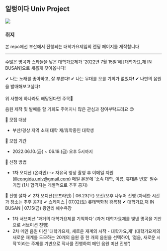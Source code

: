 ## 일렁이다 Univ Project

![](https://velog.velcdn.com/images/willy4202/post/fc722ed8-d665-4e21-86da-d88a8d65f14d/image.png)

### 취지

본 repo에선 부산에서 진행되는 대학가요제입의 랜딩 페이지를 제작합니다

---

수많은 명곡과 스타들을 낳은 대학가요제가
'2022년 7월 15일'에
[대학가요,재 IN BUSAN]으로 새롭게 찾아옵니다!

✔ 나는 노래를 좋아하고, 잘 부른다❗
✔ 나는 무대를 오를 기회가 없었다❗
✔ 나만의 음원을 발매해보고싶다❗

위 사항에 하나라도 해당된다면 주목👊

음원 제작 및 발매를 할 기회도 주어지니 많은 관심과 참여부탁드려요 😊

🌈 모집 대상

- 부산/경상 지역 소재 대학 재/휴학중인 대학생

🌈 모집 기간

- 2022.06.10.(금) ~ 06.19.(금) 오후 5시까지

🌈 신청 방법

- 1차 오디션 (온라인)
  -> 자유곡 영상 촬영 후 이메일 지원 (illeongida.univ@gmail.com)
  메일 본문에 '소속 대학, 이름, 휴대폰 번호' 필수 기입
  (1차 합격자는 개별적으로 추후 공지)

🌈 진행 절차
✔ 2차 오디션(오프라인) | 06.23(목) 오전/오후 나누어 진행
(자세한 시간과 장소는 추후 공지)
✔ 쇼케이스 | 07.02(토) 롯데백화점 광복점
✔ 대학가요,재 IN BUSAN | 07.15(금) 광안리 해수욕장

- 1차 서브미션 '과거의 대학가요제를 기억하다' (과거 대학가요제를 빛낸 명곡을 기반으로 서브미션 진행)
- 2차 메인 음원 미션 '대학가요제, 새로운 재계의 시작 - 대학가요,재'
  (대학가요제의 새로운 재계를 도모하는 20개의 음원 중 한 개의 음원을 선택하여, '젊음, 새로운 시작'이라는 주제를 기반으로 작사를 진행하여 메인 음원 미션 진행')
